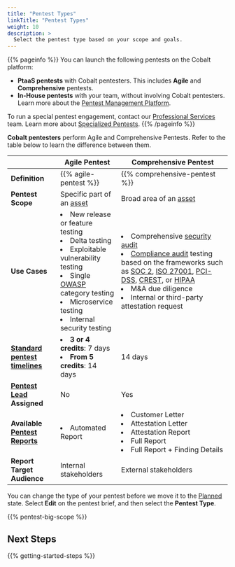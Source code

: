 ```yaml
---
title: "Pentest Types"
linkTitle: "Pentest Types"
weight: 10
description: >
  Select the pentest type based on your scope and goals.
---
```


{{% pageinfo %}}
You can launch the following pentests on the Cobalt platform:
- **PtaaS pentests** with Cobalt pentesters. This includes **Agile** and **Comprehensive** pentests.
- **In-House pentests** with your team, without involving Cobalt pentesters. Learn more about the [Pentest Management Platform](/pmp/).

To run a special pentest engagement, contact our [Professional Services](https://www.cobalt.io/services/cybersecurity-consulting) team. Learn more about [Specialized Pentests](/getting-started/glossary/#specialized-pentest).
{{% /pageinfo %}}

**Cobalt pentesters** perform Agile and Comprehensive Pentests. Refer to the table below to learn the difference between them.

| | Agile Pentest | Comprehensive Pentest |
| --- | --- | --- |
| **Definition** | {{% agile-pentest %}} | {{% comprehensive-pentest %}} |
| **Pentest Scope** | Specific part of an [asset](/getting-started/glossary/#asset) | Broad area of an [asset](/getting-started/glossary/#asset) |
| **Use Cases** | <li>New release or feature testing</li><li>Delta testing</li><li>Exploitable vulnerability testing</li><li>Single [OWASP](https://owasp.org/) category testing</li><li>Microservice testing</li><li>Internal security testing</li> | <li>Comprehensive [security audit](/getting-started/glossary/#security-audit)</li><li>[Compliance audit](/getting-started/glossary/#compliance-audit) testing based on the frameworks such as [SOC 2](https://us.aicpa.org/interestareas/frc/assuranceadvisoryservices/aicpasoc2report.html), [ISO 27001](https://www.iso.org/isoiec-27001-information-security.html), [PCI-DSS](https://www.pcisecuritystandards.org/), [CREST](https://www.crest-approved.org/), or [HIPAA](https://www.hhs.gov/hipaa/index.html)</li><li>M&amp;A due diligence</li><li>Internal or third-party attestation request</li> |
| **[Standard pentest timelines](/getting-started/planning/#pentest-timelines)** | <li>**3 or 4 credits**: 7 days</li><li>**From 5 credits**: 14 days</li> | 14 days |
| **[Pentest Lead](/getting-started/glossary/#pentest-lead) Assigned** | No | Yes |
| **Available [Pentest Reports](/platform-deep-dive/pentests/reports/)** | <li>Automated Report</li> | <li>Customer Letter</li><li>Attestation Letter</li><li>Attestation Report</li><li>Full Report</li><li>Full Report + Finding Details</li> |
| **Report Target Audience** | Internal stakeholders | External stakeholders |

You can change the type of your pentest before we move it to the [Planned](/platform-deep-dive/pentests/pentest-process/pentest-states/) state. Select **Edit** on the pentest brief, and then select the **Pentest Type**.

{{% pentest-big-scope %}}

## Next Steps

{{% getting-started-steps %}}
